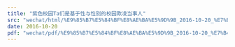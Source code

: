 ```yaml
---
title: "紫色校园Ta们是基于性与性别的校园欺凌当事人"
src: "wechat/html/%E9%85%B7%E5%84%BF%E8%AE%BA%E5%9D%9B_2016-10-20_%E7%B4%AB%E8%89%B2%E6%A0%A1%E5%9B%ADTa%E4%BB%AC%E6%98%AF%E5%9F%BA%E4%BA%8E%E6%80%A7%E4%B8%8E%E6%80%A7%E5%88%AB%E7%9A%84%E6%A0%A1%E5%9B%AD%E6%AC%BA%E5%87%8C%E5%BD%93%E4%BA%8B%E4%BA%BA.html"
date: 2016-10-20
pdf: "wechat/pdf/%E9%85%B7%E5%84%BF%E8%AE%BA%E5%9D%9B_2016-10-20_%E7%B4%AB%E8%89%B2%E6%A0%A1%E5%9B%ADTa%E4%BB%AC%E6%98%AF%E5%9F%BA%E4%BA%8E%E6%80%A7%E4%B8%8E%E6%80%A7%E5%88%AB%E7%9A%84%E6%A0%A1%E5%9B%AD%E6%AC%BA%E5%87%8C%E5%BD%93%E4%BA%8B%E4%BA%BA.pdf"
---
```

